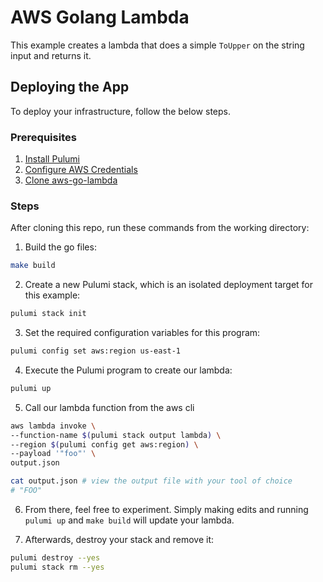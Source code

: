 # AWS Golang Lambda
This example creates a lambda that does a simple `ToUpper` on the string input and returns it.

## Deploying the App

 To deploy your infrastructure, follow the below steps.

### Prerequisites

1. [Install Pulumi](https://www.pulumi.com/docs/get-started/install/)
2. [Configure AWS Credentials](https://www.pulumi.com/docs/intro/cloud-providers/aws/setup/)
3. [Clone aws-go-lambda](https://github.com/aws/aws-lambda-go)

### Steps

After cloning this repo, run these commands from the working directory:

1. Build the go files:

```bash
make build
```

2. Create a new Pulumi stack, which is an isolated deployment target for this example:

```bash
pulumi stack init
```

3. Set the required configuration variables for this program:
```bash
pulumi config set aws:region us-east-1
```

4. Execute the Pulumi program to create our lambda:

```bash
pulumi up
```

5. Call our lambda function from the aws cli

```bash
aws lambda invoke \
--function-name $(pulumi stack output lambda) \
--region $(pulumi config get aws:region) \
--payload '"foo"' \
output.json

cat output.json # view the output file with your tool of choice
# "FOO"
```

6. From there, feel free to experiment. Simply making edits and running `pulumi up` and `make build` will update your lambda.

7. Afterwards, destroy your stack and remove it:

```bash
pulumi destroy --yes
pulumi stack rm --yes
```